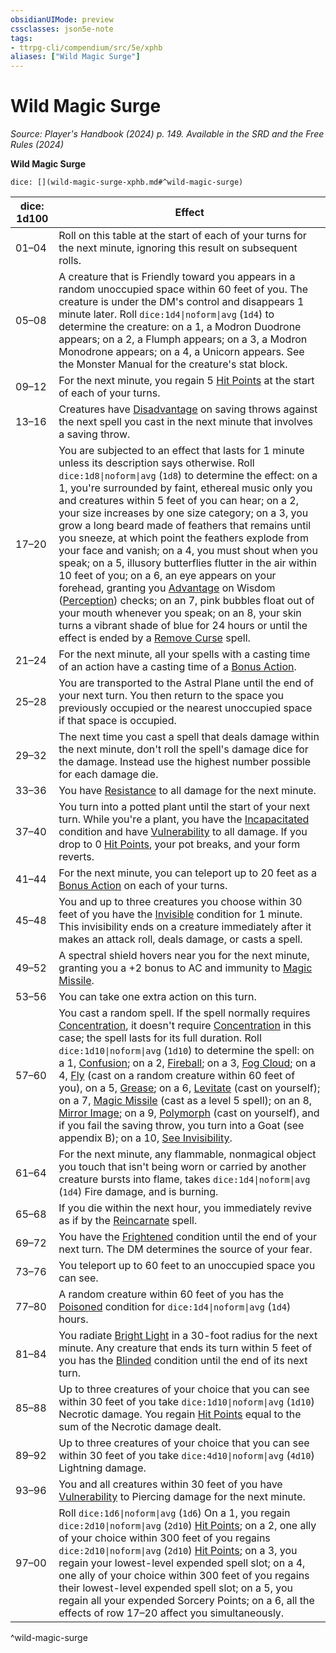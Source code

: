 ```yaml
---
obsidianUIMode: preview
cssclasses: json5e-note
tags:
- ttrpg-cli/compendium/src/5e/xphb
aliases: ["Wild Magic Surge"]
---
```

# Wild Magic Surge
*Source: Player's Handbook (2024) p. 149. Available in the <span title='Systems Reference Document (5.2)'>SRD</span> and the Free Rules (2024)* 

**Wild Magic Surge**

`dice: [](wild-magic-surge-xphb.md#^wild-magic-surge)`

| dice: 1d100 | Effect |
|-------------|--------|
| 01–04 | Roll on this table at the start of each of your turns for the next minute, ignoring this result on subsequent rolls. |
| 05–08 | A creature that is Friendly toward you appears in a random unoccupied space within 60 feet of you. The creature is under the DM's control and disappears 1 minute later. Roll `dice:1d4\|noform\|avg` (`1d4`) to determine the creature: on a 1, a Modron Duodrone appears; on a 2, a Flumph appears; on a 3, a Modron Monodrone appears; on a 4, a Unicorn appears. See the Monster Manual for the creature's stat block. |
| 09–12 | For the next minute, you regain 5 [Hit Points](3-Compendium/rules/variant-rules/hit-points-xphb.md) at the start of each of your turns. |
| 13–16 | Creatures have [Disadvantage](3-Compendium/rules/variant-rules/disadvantage-xphb.md) on saving throws against the next spell you cast in the next minute that involves a saving throw. |
| 17–20 | You are subjected to an effect that lasts for 1 minute unless its description says otherwise. Roll `dice:1d8\|noform\|avg` (`1d8`) to determine the effect: on a 1, you're surrounded by faint, ethereal music only you and creatures within 5 feet of you can hear; on a 2, your size increases by one size category; on a 3, you grow a long beard made of feathers that remains until you sneeze, at which point the feathers explode from your face and vanish; on a 4, you must shout when you speak; on a 5, illusory butterflies flutter in the air within 10 feet of you; on a 6, an eye appears on your forehead, granting you [Advantage](3-Compendium/rules/variant-rules/advantage-xphb.md) on Wisdom ([Perception](3-Compendium/rules/skills.md#Perception)) checks; on an 7, pink bubbles float out of your mouth whenever you speak; on an 8, your skin turns a vibrant shade of blue for 24 hours or until the effect is ended by a [Remove Curse](3-Compendium/spells/remove-curse-xphb.md) spell. |
| 21–24 | For the next minute, all your spells with a casting time of an action have a casting time of a [Bonus Action](3-Compendium/rules/variant-rules/bonus-action-xphb.md). |
| 25–28 | You are transported to the Astral Plane until the end of your next turn. You then return to the space you previously occupied or the nearest unoccupied space if that space is occupied. |
| 29–32 | The next time you cast a spell that deals damage within the next minute, don't roll the spell's damage dice for the damage. Instead use the highest number possible for each damage die. |
| 33–36 | You have [Resistance](3-Compendium/rules/variant-rules/resistance-xphb.md) to all damage for the next minute. |
| 37–40 | You turn into a potted plant until the start of your next turn. While you're a plant, you have the [Incapacitated](3-Compendium/rules/conditions.md#Incapacitated) condition and have [Vulnerability](3-Compendium/rules/variant-rules/vulnerability-xphb.md) to all damage. If you drop to 0 [Hit Points](3-Compendium/rules/variant-rules/hit-points-xphb.md), your pot breaks, and your form reverts. |
| 41–44 | For the next minute, you can teleport up to 20 feet as a [Bonus Action](3-Compendium/rules/variant-rules/bonus-action-xphb.md) on each of your turns. |
| 45–48 | You and up to three creatures you choose within 30 feet of you have the [Invisible](3-Compendium/rules/conditions.md#Invisible) condition for 1 minute. This invisibility ends on a creature immediately after it makes an attack roll, deals damage, or casts a spell. |
| 49–52 | A spectral shield hovers near you for the next minute, granting you a +2 bonus to AC and immunity to [Magic Missile](3-Compendium/spells/magic-missile-xphb.md). |
| 53–56 | You can take one extra action on this turn. |
| 57–60 | You cast a random spell. If the spell normally requires [Concentration](3-Compendium/rules/conditions.md#Concentration), it doesn't require [Concentration](3-Compendium/rules/conditions.md#Concentration) in this case; the spell lasts for its full duration. Roll `dice:1d10\|noform\|avg` (`1d10`) to determine the spell: on a 1, [Confusion](3-Compendium/spells/confusion-xphb.md); on a 2, [Fireball](3-Compendium/spells/fireball-xphb.md); on a 3, [Fog Cloud](3-Compendium/spells/fog-cloud-xphb.md); on a 4, [Fly](3-Compendium/spells/fly-xphb.md) (cast on a random creature within 60 feet of you), on a 5, [Grease](3-Compendium/spells/grease-xphb.md); on a 6, [Levitate](3-Compendium/spells/levitate-xphb.md) (cast on yourself); on a 7, [Magic Missile](3-Compendium/spells/magic-missile-xphb.md) (cast as a level 5 spell); on an 8, [Mirror Image](3-Compendium/spells/mirror-image-xphb.md); on a 9, [Polymorph](3-Compendium/spells/polymorph-xphb.md) (cast on yourself), and if you fail the saving throw, you turn into a Goat (see appendix B); on a 10, [See Invisibility](3-Compendium/spells/see-invisibility-xphb.md). |
| 61–64 | For the next minute, any flammable, nonmagical object you touch that isn't being worn or carried by another creature bursts into flame, takes `dice:1d4\|noform\|avg` (`1d4`) Fire damage, and is burning. |
| 65–68 | If you die within the next hour, you immediately revive as if by the [Reincarnate](3-Compendium/spells/reincarnate-xphb.md) spell. |
| 69–72 | You have the [Frightened](3-Compendium/rules/conditions.md#Frightened) condition until the end of your next turn. The DM determines the source of your fear. |
| 73–76 | You teleport up to 60 feet to an unoccupied space you can see. |
| 77–80 | A random creature within 60 feet of you has the [Poisoned](3-Compendium/rules/conditions.md#Poisoned) condition for `dice:1d4\|noform\|avg` (`1d4`) hours. |
| 81–84 | You radiate [Bright Light](3-Compendium/rules/variant-rules/bright-light-xphb.md) in a 30-foot radius for the next minute. Any creature that ends its turn within 5 feet of you has the [Blinded](3-Compendium/rules/conditions.md#Blinded) condition until the end of its next turn. |
| 85–88 | Up to three creatures of your choice that you can see within 30 feet of you take `dice:1d10\|noform\|avg` (`1d10`) Necrotic damage. You regain [Hit Points](3-Compendium/rules/variant-rules/hit-points-xphb.md) equal to the sum of the Necrotic damage dealt. |
| 89–92 | Up to three creatures of your choice that you can see within 30 feet of you take `dice:4d10\|noform\|avg` (`4d10`) Lightning damage. |
| 93–96 | You and all creatures within 30 feet of you have [Vulnerability](3-Compendium/rules/variant-rules/vulnerability-xphb.md) to Piercing damage for the next minute. |
| 97–00 | Roll `dice:1d6\|noform\|avg` (`1d6`) On a 1, you regain `dice:2d10\|noform\|avg` (`2d10`) [Hit Points](3-Compendium/rules/variant-rules/hit-points-xphb.md); on a 2, one ally of your choice within 300 feet of you regains `dice:2d10\|noform\|avg` (`2d10`) [Hit Points](3-Compendium/rules/variant-rules/hit-points-xphb.md); on a 3, you regain your lowest-level expended spell slot; on a 4, one ally of your choice within 300 feet of you regains their lowest-level expended spell slot; on a 5, you regain all your expended Sorcery Points; on a 6, all the effects of row 17–20 affect you simultaneously. |
^wild-magic-surge